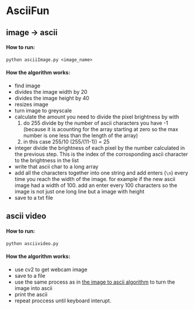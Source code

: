 # AsciiFun
## image -> ascii
#### How to run:
```
python asciiImage.py <image_name>
```

#### How the algorithm works:
- find image
- divides the image width by 20
- divides the image height by 40
- resizes image
- turn image to greyscale
- calculate the amount you need to divide the pixel brightness by with
    1. do 255 divide by the number of ascii characters you have -1 (because it is acounting for the array starting at zero so the max number is one less than the length of the array)
    2. in this case 255/10 (255/(11-1)) = 25
- integer divide the brightness of each pixel by the number calculated in the previous step. This is the index of the corrosponding ascii character to the brightness in the list
- write that ascii char to a long array
- add all the characters together into one string and add enters (`\n`) every time you reach the width of the image. for example if the new ascii image had a width of 100. add an enter every 100 characters so the image is not just one long line but a image with height
- save to a txt file

## ascii video
#### How to run:
```
python asciivideo.py
```

#### How the algorithm works:
- use cv2 to get webcam image
- save to a file
- use the same process as in [the image to ascii algorithm](#how-the-algorithm-works) to turn the image into ascii
- print the ascii
- repeat proccess until keyboard interupt.